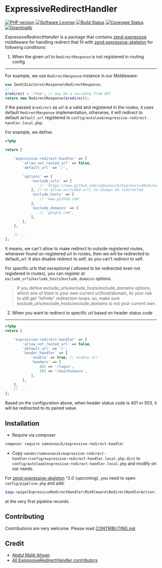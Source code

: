 ExpressiveRedirectHandler
=====================

[![PHP version](https://badge.fury.io/ph/samsonasik%2Fexpressive-redirect-handler.svg)](https://badge.fury.io/ph/samsonasik%2Fexpressive-redirect-handler)
[![Software License](https://img.shields.io/badge/license-MIT-brightgreen.svg?style=flat-square)](LICENSE)
[![Build Status](https://travis-ci.org/samsonasik/ExpressiveRedirectHandler.svg?branch=master)](https://travis-ci.org/samsonasik/ExpressiveRedirectHandler)
[![Coverage Status](https://coveralls.io/repos/samsonasik/ExpressiveRedirectHandler/badge.svg?branch=master)](https://coveralls.io/r/samsonasik/ExpressiveRedirectHandler)
[![Downloads](https://img.shields.io/packagist/dt/samsonasik/expressive-redirect-handler.svg?style=flat-square)](https://packagist.org/packages/samsonasik/expressive-redirect-handler)

*ExpressiveRedirectHandler* is a package that contains [zend-expressive](https://github.com/zendframework/zend-expressive) middleware for handling redirect that fit with [zend-expressive-skeleton](https://github.com/zendframework/zend-expressive-skeleton) for following conditions:

1. When the given url to `RedirectResponse` is not registered in routing config
-------------------------------------------------------------------------------

For example, we use `RedirectResponse` instance in our Middleware:

```php
use Zend\Diactoros\Response\RedirectResponse;
// ...
$redirect = '/foo'; // may be a variable from GET
return new RedirectResponse($redirect);
```

if the passed `$redirect` as url is a valid and registered in the routes, it uses default `RedirectResponse` implementation, otherwise, it will redirect to default `default_url` registered in `config/autoload/expressive-redirect-handler.local.php`:

For example, we define:

```php
<?php

return [

    'expressive-redirect-handler' => [
        'allow_not_routed_url' => false,
        'default_url' => '/',

        'options' => [
            'exclude_urls' => [
                // 'https://www.github.com/samsonasik/ExpressiveRedirectHandler',
            ], // to allow excluded urls to always be redirected
            'exclude_hosts' => [
                // 'www.github.com'
            ],
            'exclude_domains' => [
                // 'google.com',
            ],
        ],
    ],

    // ...
];
```

It means, we can't allow to make redirect to outside registered routes, whenever found un-registered url in routes, then we will be redirected to default_url. It also disable redirect to self, so you can't redirect to self.

For specific urls that exceptional ( allowed to be redirected even not registered in routes), you can register at `exclude_urls`/`exclude_hosts`/`exclude_domains` options.

> if you define exclude_urls/exclude_hosts/exclude_domains options, which one of them is your own current url/host/domain, its your risk to still get "infinite" redirection loops. so, make sure exclude_urls/exclude_hosts/exclude_domains is not your current own.

2. When you want to redirect to specific url based on header status code
------------------------------------------------------------------------

```php
<?php
return [

    'expressive-redirect-handler' => [
        'allow_not_routed_url' => false,
        'default_url' => '/',
        'header_handler' => [
            'enable' => true, // enable it!
            'headers' => [
                401 => '/login',
                503 => '/maintenance',
            ],
        ],
    ],
    // ...
];
```

Based on the configuration above, when header status code is 401 or 503, it will be redirected to its paired value.


Installation
------------

 - Require via composer
```bash
composer require samsonasik/expressive-redirect-handler
```

 - Copy `vendor/samsonasik/expressive-redirect-handler/config/expressive-redirect-handler.local.php.dist` to `config/autoload/expressive-redirect-handler.local.php` and modify on our needs.

For [zend-expressive-skeleton](https://github.com/zendframework/zend-expressive-skeleton) ^2.0 (upcoming), you need to open `config/pipeline.php` and add:

```php
$app->pipe(ExpressiveRedirectHandler\Middleware\RedirectHandlerAction::class);
```

at the very first pipeline records.

Contributing
------------
Contributions are very welcome. Please read [CONTRIBUTING.md](https://github.com/samsonasik/ExpressiveRedirectHandler/blob/master/CONTRIBUTING.md)

Credit
------

- [Abdul Malik Ikhsan](https://github.com/samsonasik)
- [All ExpressiveRedirectHandler contributors](https://github.com/samsonasik/ExpressiveRedirectHandler/contributors)
